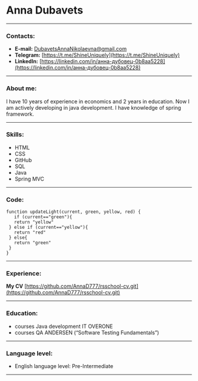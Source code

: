 
# Anna Dubavets

****************************************************************************

### Contacts:
* **E-mail:** [DubavetsAnnaNikolaevna@gmail.com](DubavetsAnnaNikolaevna@gmail.com)
* **Telegram:** [https://t.me/ShineUniquely](https://t.me/ShineUniquely)
* **LinkedIn:** [https://linkedin.com/in/анна-дубовец-0b8aa5228](https://linkedin.com/in/анна-дубовец-0b8aa5228)

****************************************************************************

### About me:

I have 10 years of experience in economics and 2 years in education.
Now I am actively developing in java development.
I have knowledge of spring framework.

****************************************************************************

### Skills:

* HTML
* CSS
* GitHub
* SQL
* Java
* Spring MVC

****************************************************************************

### Code:

```
function updateLight(current, green, yellow, red) {
   if (current=="green"){
   return "yellow"
 } else if (current=="yellow"){
   return "red"
 } else{
   return "green"
 }
}
```
****************************************************************************

### Experience:

**My CV** [https://github.com/AnnaD777/rsschool-cv.git](https://github.com/AnnaD777/rsschool-cv.git)

****************************************************************************

### Education:

* courses Java development IT OVERONE
* courses QA ANDERSEN (“Software Testing Fundamentals”)

****************************************************************************

### Language level:

* English language level: Pre-Intermediate

****************************************************************************
